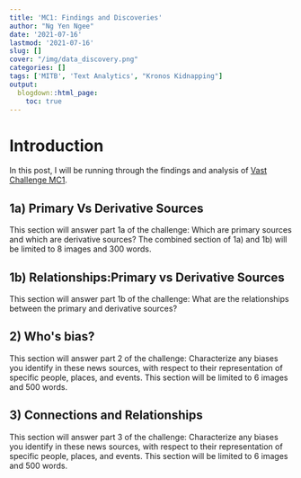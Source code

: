 ```yaml
---
title: 'MC1: Findings and Discoveries'
author: "Ng Yen Ngee"
date: '2021-07-16'
lastmod: '2021-07-16'
slug: []
cover: "/img/data_discovery.png"
categories: []
tags: ['MITB', 'Text Analytics', "Kronos Kidnapping"]
output:
  blogdown::html_page: 
    toc: true
---
```


# Introduction 
In this post, I will be running through the findings and analysis of [Vast Challenge MC1](https://vast-challenge.github.io/2021/MC1.html). 


## 1a) Primary Vs Derivative Sources 
This section will answer part 1a of the challenge: Which are primary sources and which are derivative sources?
The combined section of 1a) and 1b) will be limited to  8 images and 300 words.



## 1b) Relationships:Primary vs Derivative Sources
This section will answer part 1b of the challenge: What are the relationships between the primary and derivative sources?


## 2) Who's bias? 
This section will answer part 2 of the challenge: Characterize any biases you identify in these news sources, with respect to their representation of specific people, places, and events. 
This section will be limited to 6 images and 500 words.




## 3) Connections and Relationships 
This section will answer part 3 of the challenge: Characterize any biases you identify in these news sources, with respect to their representation of specific people, places, and events. 
This section will be limited to 6 images and 500 words.
